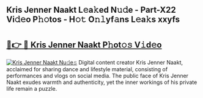 ## Kris Jenner Naakt L𝚎a𝚔ed N𝚞𝚍e - Part-X22 Vi𝚍𝚎o P𝚑𝚘tos - H𝚘𝚝 O𝚗𝚕yf𝚊ns L𝚎a𝚔s xxyfs

# <h2><a href="http://kfbawub.oniu.top/?m=Kris+Jenner+Naakt">🔗👉 🔴 Kris Jenner Naakt P𝚑ot𝚘𝚜 V𝚒d𝚎o</a></h2>

[![Kris Jenner Naakt Nu𝚍e𝚜](https://i.imgur.com/0qMVB7G.gif)](http://kfbawub.oniu.top/?m=Kris+Jenner+Naakt)
Digital content creator Kris Jenner Naakt, acclaimed for sharing dance and lifestyle material, consisting of performances and vlogs on social media. The public face of Kris Jenner Naakt exudes warmth and authenticity, yet the inner workings of his private life remain a puzzle.  
